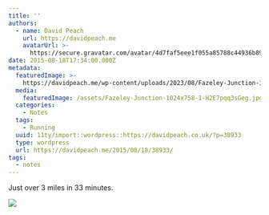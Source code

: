 ```yaml
---
title: ''
authors:
  - name: David Peach
    url: https://davidpeach.me
    avatarUrl: >-
      https://secure.gravatar.com/avatar/4d7faf5eee1f055a85788c44936b8995eaab6dfb004e7854ec747ccb272e91ee?s=96&d=mm&r=g
date: 2015-08-18T17:34:00.000Z
metadata:
  featuredImage: >-
    https://davidpeach.me/wp-content/uploads/2023/08/Fazeley-Junction-1024x758-1.jpg
  media:
    featuredImage: /assets/Fazeley-Junction-1024x758-1-H2E7pqq3sGeg.jpg
  categories:
    - Notes
  tags:
    - Running
  uuid: 11ty/import::wordpress::https://davidpeach.co.uk/?p=38933
  type: wordpress
  url: https://davidpeach.me/2015/08/18/38933/
tags:
  - notes
---
```

Just over 3 miles in 33 minutes.

[![](/assets/Fazeley-Junction-1024x758-1-76-MmcqtQDgtFt4.jpg)](/assets/Fazeley-Junction-1024x758-1-76-MmcqtQDgtFt4.jpg)